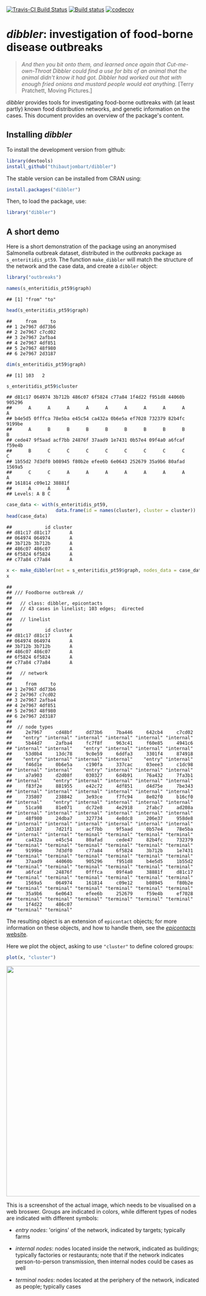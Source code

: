 
[![Travis-CI Build Status](https://travis-ci.org/reconhub/dibbler.png?branch=master)](https://travis-ci.org/reconhub/dibbler) [![Build status](https://ci.appveyor.com/api/projects/status/02rb8c5j288gg6vg/branch/master?svg=true)](https://ci.appveyor.com/project/thibautjombart/dibbler/branch/master) [![codecov](https://codecov.io/gh/reconhub/dibbler/branch/master/graph/badge.svg)](https://codecov.io/gh/reconhub/dibbler)

*dibbler*: investigation of food-borne disease outbreaks
========================================================

> *And then you bit onto them, and learned once again that Cut-me-own-Throat Dibbler could find a use for bits of an animal that the animal didn't know it had got. Dibbler had worked out that with enough fried onions and mustard people would eat anything.* \[Terry Pratchett, Moving Pictures.\]

*dibbler* provides tools for investigating food-borne outbreaks with (at least partly) known food distribution networks, and genetic information on the cases. This document provides an overview of the package's content.

Installing *dibbler*
--------------------

To install the development version from github:

``` r
library(devtools)
install_github("thibautjombart/dibbler")
```

The stable version can be installed from CRAN using:

``` r
install.packages("dibbler")
```

Then, to load the package, use:

``` r
library("dibbler")
```

A short demo
------------

Here is a short demonstration of the package using an anonymised Salmonella outbreak dataset, distributed in the *outbreaks* package as `s_enteritidis_pt59`. The function `make_dibbler` will match the structure of the network and the case data, and create a `dibbler` object:

``` r
library("outbreaks")

names(s_enteritidis_pt59$graph)
```

    ## [1] "from" "to"

``` r
head(s_enteritidis_pt59$graph)
```

    ##     from     to
    ## 1 2e7967 dd73b6
    ## 2 2e7967 c7cd02
    ## 3 2e7967 2afba4
    ## 4 2e7967 4df851
    ## 5 2e7967 48f980
    ## 6 2e7967 2d3187

``` r
dim(s_enteritidis_pt59$graph)
```

    ## [1] 103   2

``` r
s_enteritidis_pt59$cluster
```

    ## d81c17 064974 3b712b 486c07 6f5824 c77a84 1f4d22 f951d8 44060b 905296 
    ##      A      A      A      A      A      A      A      A      A      A 
    ## b4e5d5 0fffca 78e5ba e45c54 ca432a 0b6e5a ef7028 732379 82b4fc 9199be 
    ##      A      B      B      B      B      B      B      B      B      B 
    ## cede47 9f5aad acf7bb 24876f 37aad9 1e7431 0b57e4 09f4a0 a6fcaf f59e4b 
    ##      B      C      C      C      C      C      C      C      C      C 
    ## 1b55d2 7d3df0 b08945 f80b2e efee6b 6e0643 252679 35a9b6 80afad 1569a5 
    ##      C      C      A      A      A      A      A      A      A      A 
    ## 161814 c09e12 38881f 
    ##      A      A      A 
    ## Levels: A B C

``` r
case_data <- with(s_enteritidis_pt59, 
                  data.frame(id = names(cluster), cluster = cluster))
head(case_data)
```

    ##            id cluster
    ## d81c17 d81c17       A
    ## 064974 064974       A
    ## 3b712b 3b712b       A
    ## 486c07 486c07       A
    ## 6f5824 6f5824       A
    ## c77a84 c77a84       A

``` r
x <- make_dibbler(net = s_enteritidis_pt59$graph, nodes_data = case_data)
x
```

    ## 
    ## /// Foodborne outbreak //
    ## 
    ##   // class: dibbler, epicontacts
    ##   // 43 cases in linelist; 103 edges;  directed 
    ## 
    ##   // linelist
    ## 
    ##            id cluster
    ## d81c17 d81c17       A
    ## 064974 064974       A
    ## 3b712b 3b712b       A
    ## 486c07 486c07       A
    ## 6f5824 6f5824       A
    ## c77a84 c77a84       A
    ## 
    ##   // network
    ## 
    ##     from     to
    ## 1 2e7967 dd73b6
    ## 2 2e7967 c7cd02
    ## 3 2e7967 2afba4
    ## 4 2e7967 4df851
    ## 5 2e7967 48f980
    ## 6 2e7967 2d3187
    ## 
    ##  // node types
    ##     2e7967     cd48bf     dd73b6     7ba446     642cb4     c7cd02 
    ##    "entry" "internal" "internal" "internal" "internal" "internal" 
    ##     5b44d7     2afba4     fc7f8f     963c41     f60e85     4941c6 
    ## "internal" "internal"    "entry" "internal" "internal" "internal" 
    ##     53d0b4     13dc78     9c0e59     6ddfa3     3301f4     874918 
    ##    "entry" "internal" "internal" "internal"    "entry" "internal" 
    ##     f46d1e     0b6e5a     c190fa     337cac     03eee3     c1dc98 
    ## "internal" "internal"    "entry" "internal" "internal" "internal" 
    ##     a7a903     d2d08f     030327     6d4b91     76a432     7fa3b1 
    ## "internal"    "entry" "internal" "internal" "internal" "internal" 
    ##     f83f2e     881955     e42c72     4df851     d4d75e     7be343 
    ## "internal" "internal" "internal" "internal" "internal" "internal" 
    ##     735807     238842     3e93ce     f7fc94     8e02f0     b16cf0 
    ## "internal"    "entry" "internal" "internal" "internal" "internal" 
    ##     51ca98     81e071     dc72e8     4e2918     2fabc7     ad208a 
    ## "internal" "internal" "internal" "internal" "internal" "internal" 
    ##     48f980     24dba7     327734     4e8dc8     206e37     958de8 
    ## "internal" "internal" "internal" "internal" "internal" "internal" 
    ##     2d3187     7d21f1     acf7bb     9f5aad     0b57e4     78e5ba 
    ## "internal" "internal" "terminal" "terminal" "terminal" "terminal" 
    ##     ca432a     e45c54     80afad     cede47     82b4fc     732379 
    ## "terminal" "terminal" "terminal" "terminal" "terminal" "terminal" 
    ##     9199be     7d3df0     c77a84     6f5824     3b712b     1e7431 
    ## "terminal" "terminal" "terminal" "terminal" "terminal" "terminal" 
    ##     37aad9     44060b     905296     f951d8     b4e5d5     1b55d2 
    ## "terminal" "terminal" "terminal" "terminal" "terminal" "terminal" 
    ##     a6fcaf     24876f     0fffca     09f4a0     38881f     d81c17 
    ## "terminal" "terminal" "terminal" "terminal" "terminal" "terminal" 
    ##     1569a5     064974     161814     c09e12     b08945     f80b2e 
    ## "terminal" "terminal" "terminal" "terminal" "terminal" "terminal" 
    ##     35a9b6     6e0643     efee6b     252679     f59e4b     ef7028 
    ## "terminal" "terminal" "terminal" "terminal" "terminal" "terminal" 
    ##     1f4d22     486c07 
    ## "terminal" "terminal"

The resulting object is an extension of `epicontact` objects; for more information on these objects, and how to handle them, see the [*epicontacts* website](http://www.repidemicsconsortium.org/epicontacts/).

Here we plot the object, asking to use `"cluster"` to define colored groups:

``` r
plot(x, "cluster")
```

<img src="https://github.com/reconhub/dibbler/raw/master/figs/plot_x.png" width="600px">

This is a screenshot of the actual image, which needs to be visualised on a web broswer. Groups are indicated in colors, while different types of nodes are indicated with different symbols:

-   *entry nodes*: 'origins' of the network, indicated by targets; typically farms

-   *internal nodes*: nodes located inside the network, indicated as buildings; typically factories or restaurants; note that if the network indicates person-to-person transmission, then internal nodes could be cases as well

-   *terminal nodes*: nodes located at the periphery of the network, indicated as people; typically cases
